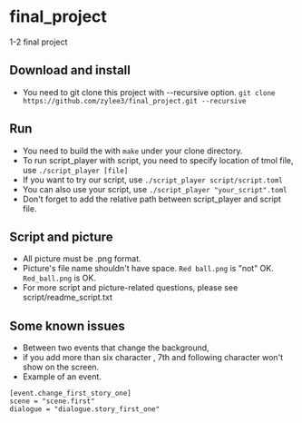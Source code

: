# final_project
1-2 final project
## Download and install
* You need to git clone this project with --recursive option.
      `git clone https://github.com/zylee3/final_project.git --recursive`

## Run
* You need to build the  with `make` under your clone directory.
* To run script_player with script, you need to specify location of tmol file, use
  `./script_player [file]`
* If you want to try our script, use
      `./script_player script/script.toml`
* You can also use your script, use `./script_player "your_script".toml`
* Don't forget to add the relative path between script_player and script file.

## Script and picture
* All picture must be .png format.
* Picture's file name shouldn't have space. `Red ball.png` is "not" OK. `Red_ball.png` is OK.
* For more script and picture-related questions, please see script/readme_script.txt


## Some known issues
* Between two events that change the background,
* if you add more than six character , 7th and following character won't show on the screen.
* Example of an event.
```
[event.change_first_story_one]
scene = "scene.first"
dialogue = "dialogue.story_first_one"
```
